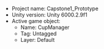 <!-- UNITY CODE ASSIST INSTRUCTIONS START -->
- Project name: Capstone1_Prototype
- Unity version: Unity 6000.2.9f1
- Active game object:
  - Name: CupManager
  - Tag: Untagged
  - Layer: Default
<!-- UNITY CODE ASSIST INSTRUCTIONS END -->